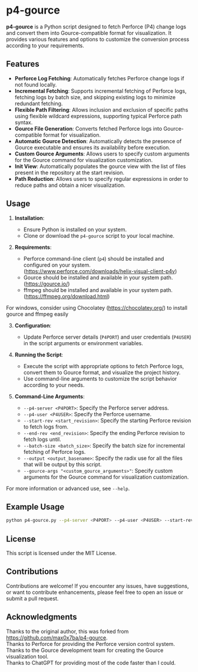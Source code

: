 # p4-gource

**p4-gource** is a Python script designed to fetch Perforce (P4) change logs and convert them into Gource-compatible format for visualization. It provides various features and options to customize the conversion process according to your requirements.

## Features

- **Perforce Log Fetching**: Automatically fetches Perforce change logs if not found locally.
- **Incremental Fetching**: Supports incremental fetching of Perforce logs, fetching logs by batch size, and skipping existing logs to minimize redundant fetching.
- **Flexible Path Filtering**: Allows inclusion and exclusion of specific paths using flexible wildcard expressions, supporting typical Perforce path syntax.
- **Gource File Generation**: Converts fetched Perforce logs into Gource-compatible format for visualization.
- **Automatic Gource Detection**: Automatically detects the presence of Gource executable and ensures its availability before execution.
- **Custom Gource Arguments**: Allows users to specify custom arguments for the Gource command for visualization customization.
- **Init View**: Automatically populates the gource view with the list of files present in the repository at the start revision.
- **Path Reduction**: Allows users to specify regular expressions in order to reduce paths and obtain a nicer visualization.

## Usage

1. **Installation**:
   - Ensure Python is installed on your system.
   - Clone or download the `p4-gource` script to your local machine.

2. **Requirements**:
   - Perforce command-line client (`p4`) should be installed and configured on your system. (https://www.perforce.com/downloads/helix-visual-client-p4v)
   - Gource should be installed and available in your system path. (https://gource.io/)
   - ffmpeg should be installed and available in your system path. (https://ffmpeg.org/download.html)

For windows, consider using Chocolatey (https://chocolatey.org/) to install gource and ffmpeg easily

3. **Configuration**:
   - Update Perforce server details (`P4PORT`) and user credentials (`P4USER`) in the script arguments or environment variables.

4. **Running the Script**:
   - Execute the script with appropriate options to fetch Perforce logs, convert them to Gource format, and visualize the project history.
   - Use command-line arguments to customize the script behavior according to your needs.

5. **Command-Line Arguments**:
   - `--p4-server <P4PORT>`: Specify the Perforce server address.
   - `--p4-user <P4USER>`: Specify the Perforce username.
   - `--start-rev <start_revision>`: Specify the starting Perforce revision to fetch logs from.
   - `--end-rev <end_revision>`: Specify the ending Perforce revision to fetch logs until.
   - `--batch-size <batch_size>`: Specify the batch size for incremental fetching of Perforce logs.
   - `--output <output_basename>`: Specify the radix use for all the files that will be output by this script.
   - `--gource-args "<custom_gource_arguments>"`: Specify custom arguments for the Gource command for visualization customization.

For more information or advanced use, see `--help`.

## Example Usage

```bash
python p4-gource.py --p4-server <P4PORT> --p4-user <P4USER> --start-rev <start_revision> --end-rev <end_revision> --batch-size <batch_size> --output <output_root_name> --gource-args "<custom_gource_arguments>"
```

## License
This script is licensed under the MIT License.

## Contributions
Contributions are welcome! If you encounter any issues, have suggestions, or want to contribute enhancements, please feel free to open an issue or submit a pull request.

## Acknowledgments  
Thanks to the original author, this was forked from https://github.com/max0x7ba/p4-gource.  
Thanks to Perforce for providing the Perforce version control system.  
Thanks to the Gource development team for creating the Gource visualization tool.  
Thanks to ChatGPT for providing most of the code faster than I could.  

